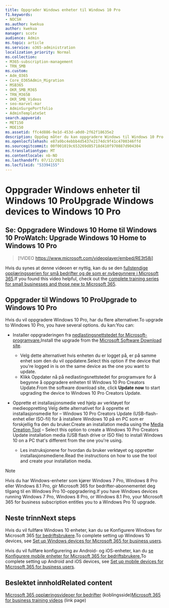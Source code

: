 ```yaml
---
title: Oppgrader Windows enheter til Windows 10 Pro
f1.keywords:
- NOCSH
ms.author: kwekua
author: kwekua
manager: scotv
audience: Admin
ms.topic: article
ms.service: o365-administration
localization_priority: Normal
ms.collection:
- M365-subscription-management
- TRN_SMB
ms.custom:
- Adm_O365
- Core_O365Admin_Migration
- MSB365
- OKR_SMB_M365
- TRN_M365B
- OKR_SMB_Videos
- seo-marvel-mar
- AdminSurgePortfolio
- AdminTemplateSet
search.appverid:
- MET150
- MOE150
ms.assetid: ffc4d886-9e1d-453d-a0d0-2f62f18635e2
description: Oppdag måter du kan oppgradere Windows til Windows 10 Pro bruke mer avanserte funksjoner for sikkerhet og bedriftsnettverk.
ms.openlocfilehash: e87a9bc4ebbb4d5437e2174dc9f41c4700346ffd
ms.sourcegitcommit: 00f001019c653269d85718d410f970887d904304
ms.translationtype: MT
ms.contentlocale: nb-NO
ms.lasthandoff: 07/12/2021
ms.locfileid: "53394155"
---
```

# <a name="upgrade-windows-devices-to-windows-10-pro"></a><span data-ttu-id="ff988-103">Oppgrader Windows enheter til Windows 10 Pro</span><span class="sxs-lookup"><span data-stu-id="ff988-103">Upgrade Windows devices to Windows 10 Pro</span></span>

## <a name="watch-upgrade-windows-10-home-to-windows-10-pro"></a><span data-ttu-id="ff988-104">Se: Oppgradere Windows 10 Home til Windows 10 Pro</span><span class="sxs-lookup"><span data-stu-id="ff988-104">Watch: Upgrade Windows 10 Home to Windows 10 Pro</span></span>

> [!VIDEO https://www.microsoft.com/videoplayer/embed/RE3t58j]

<span data-ttu-id="ff988-105">Hvis du synes at denne videoen er nyttig, kan du se den [fullstendige opplæringsserien for små bedrifter og de som er nybegynnere i Microsoft 365](../business-video/index.yml).</span><span class="sxs-lookup"><span data-stu-id="ff988-105">If you found this video helpful, check out the [complete training series for small businesses and those new to Microsoft 365](../business-video/index.yml).</span></span>

## <a name="upgrade-to-windows-10-pro"></a><span data-ttu-id="ff988-106">Oppgrader til Windows 10 Pro</span><span class="sxs-lookup"><span data-stu-id="ff988-106">Upgrade to Windows 10 Pro</span></span>

<span data-ttu-id="ff988-107">Hvis du vil oppgradere Windows 10 Pro, har du flere alternativer.</span><span class="sxs-lookup"><span data-stu-id="ff988-107">To upgrade to Windows 10 Pro, you have several options.</span></span> <span data-ttu-id="ff988-108">du kan:</span><span class="sxs-lookup"><span data-stu-id="ff988-108">You can:</span></span>

- <span data-ttu-id="ff988-109">Installer oppgraderingen fra [nedlastingsnettstedet for Microsoft-programvare.](https://go.microsoft.com/fwlink/?LinkID=836951)</span><span class="sxs-lookup"><span data-stu-id="ff988-109">Install the upgrade from the [Microsoft Software Download site](https://go.microsoft.com/fwlink/?LinkID=836951).</span></span>
  - <span data-ttu-id="ff988-110">Velg dette alternativet hvis enheten du er logget på, er på samme enhet som den du vil oppdatere.</span><span class="sxs-lookup"><span data-stu-id="ff988-110">Select this option if the device that you're logged in is on the same device as the one you want to update.</span></span>
  - <span data-ttu-id="ff988-111">Klikk Oppdater nå på  nedlastingsnettstedet for programvare for å begynne å oppgradere enheten til Windows 10 Pro Creators Update.</span><span class="sxs-lookup"><span data-stu-id="ff988-111">From the software download site, click **Update now** to start upgrading the device to Windows 10 Pro Creators Update.</span></span>

- <span data-ttu-id="ff988-112">Opprette et installasjonsmedie [](https://go.microsoft.com/fwlink/?LinkID=836960) ved hjelp av verktøyet for medieoppretting Velg dette alternativet for å opprette et installasjonsmedie for &ndash; Windows 10 Pro Creators Update (USB-flash-enhet eller ISO-fil) for å installere Windows 10 på en PC som er forskjellig fra den du bruker.</span><span class="sxs-lookup"><span data-stu-id="ff988-112">Create an installation media using the [Media Creation Tool](https://go.microsoft.com/fwlink/?LinkID=836960) &ndash; Select this option to create a Windows 10 Pro Creators Update installation media (USB flash drive or ISO file) to install Windows 10 on a PC that's different from the one you're using.</span></span>
  - <span data-ttu-id="ff988-113">Les instruksjonene for hvordan du bruker verktøyet og oppretter installasjonsmediene.</span><span class="sxs-lookup"><span data-stu-id="ff988-113">Read the instructions on how to use the tool and create your installation media.</span></span>

> [!NOTE]
> <span data-ttu-id="ff988-114">Hvis du har Windows-enheter som kjører Windows 7 Pro, Windows 8 Pro eller Windows 8.1 Pro, gir Microsoft 365 for bedrifter-abonnementet deg tilgang til en Windows Pro 10-oppgradering.</span><span class="sxs-lookup"><span data-stu-id="ff988-114">If you have Windows devices running Windows 7 Pro, Windows 8 Pro, or Windows 8.1 Pro, your Microsoft 365 for business subscription entitles you to a Windows Pro 10 upgrade.</span></span>

## <a name="next-steps"></a><span data-ttu-id="ff988-115">Neste trinn</span><span class="sxs-lookup"><span data-stu-id="ff988-115">Next steps</span></span>

<span data-ttu-id="ff988-116">Hvis du vil fullføre Windows 10 enheter, kan du se Konfigurere Windows for Microsoft 365 [for bedriftsbrukere](set-up-windows-devices.md).</span><span class="sxs-lookup"><span data-stu-id="ff988-116">To complete setting up Windows 10 devices, see [Set up Windows devices for Microsoft 365 for business users](set-up-windows-devices.md).</span></span>

<span data-ttu-id="ff988-117">Hvis du vil fullføre konfigurering av Android- og iOS-enheter, kan du [se Konfigurere mobile enheter for Microsoft 365 for bedriftsbrukere.](set-up-mobile-devices.md)</span><span class="sxs-lookup"><span data-stu-id="ff988-117">To complete setting up Android and iOS devices, see [Set up mobile devices for Microsoft 365 for business users](set-up-mobile-devices.md).</span></span>

## <a name="related-content"></a><span data-ttu-id="ff988-118">Beslektet innhold</span><span class="sxs-lookup"><span data-stu-id="ff988-118">Related content</span></span>

<span data-ttu-id="ff988-119">[Microsoft 365 opplæringsvideoer for bedrifter](../business-video/index.yml) (koblingsside)</span><span class="sxs-lookup"><span data-stu-id="ff988-119">[Microsoft 365 for business training videos](../business-video/index.yml) (link page)</span></span>
